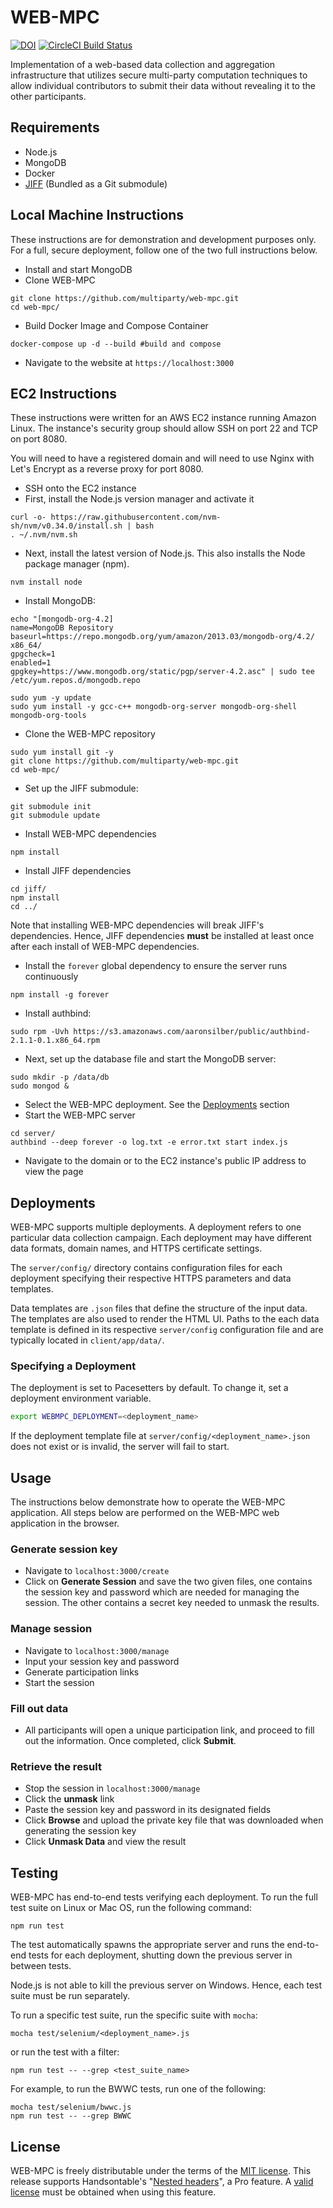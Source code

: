 # WEB-MPC

[![DOI](https://zenodo.org/badge/84491506.svg)](https://zenodo.org/badge/latestdoi/84491506) [![CircleCI Build Status](https://circleci.com/gh/multiparty/web-mpc.svg?style=shield)](https://app.circleci.com/pipelines/github/multiparty/web-mpc)

Implementation of a web-based data collection and aggregation infrastructure that utilizes secure multi-party computation techniques to allow individual contributors to submit their data without revealing it to the other participants.

## Requirements

* Node.js
* MongoDB
* Docker
* [JIFF](https://github.com/multiparty/jiff/) (Bundled as a Git submodule)

## Local Machine Instructions

These instructions are for demonstration and development purposes only. For a full, secure deployment, follow one of the two full instructions below.

* Install and start MongoDB
* Clone WEB-MPC
```
git clone https://github.com/multiparty/web-mpc.git
cd web-mpc/
```
* Build Docker Image and Compose Container
```
docker-compose up -d --build #build and compose
```
* Navigate to the website at `https://localhost:3000`

## EC2 Instructions
These instructions were written for an AWS EC2 instance running Amazon Linux. The instance's security group should allow SSH on port 22 and TCP on port 8080.

You will need to have a registered domain and will need to use Nginx with Let's Encrypt as a reverse proxy for port 8080.

* SSH onto the EC2 instance
* First, install the Node.js version manager and activate it
```
curl -o- https://raw.githubusercontent.com/nvm-sh/nvm/v0.34.0/install.sh | bash
. ~/.nvm/nvm.sh
```
* Next, install the latest version of Node.js. This also installs the Node package manager (npm). 
```
nvm install node
```
* Install MongoDB:
```
echo "[mongodb-org-4.2]
name=MongoDB Repository
baseurl=https://repo.mongodb.org/yum/amazon/2013.03/mongodb-org/4.2/	x86_64/
gpgcheck=1
enabled=1
gpgkey=https://www.mongodb.org/static/pgp/server-4.2.asc" | sudo tee /etc/yum.repos.d/mongodb.repo
```
```
sudo yum -y update
sudo yum install -y gcc-c++ mongodb-org-server mongodb-org-shell mongodb-org-tools
```
* Clone the WEB-MPC repository
```
sudo yum install git -y
git clone https://github.com/multiparty/web-mpc.git
cd web-mpc/
```
* Set up the JIFF submodule:
```
git submodule init
git submodule update
```
* Install WEB-MPC dependencies
```
npm install
```
* Install JIFF dependencies
```
cd jiff/
npm install
cd ../
```
Note that installing WEB-MPC dependencies will break JIFF's dependencies. Hence, JIFF dependencies **must** be installed at least once after each install of WEB-MPC dependencies.
* Install the `forever` global dependency to ensure the server runs continuously
```
npm install -g forever
```
* Install authbind:
```
sudo rpm -Uvh https://s3.amazonaws.com/aaronsilber/public/authbind-2.1.1-0.1.x86_64.rpm
```
* Next, set up the database file and start the MongoDB server:
```
sudo mkdir -p /data/db
sudo mongod &
```
* Select the WEB-MPC deployment. See the [Deployments](#Deployments) section
* Start the WEB-MPC server
```
cd server/
authbind --deep forever -o log.txt -e error.txt start index.js
```
* Navigate to the domain or to the EC2 instance's public IP address to view the page

## Deployments

WEB-MPC supports multiple deployments. A deployment refers to one particular data collection campaign. Each deployment may have different data formats, domain names, and HTTPS certificate settings.

The `server/config/` directory contains configuration files for each deployment specifying their respective HTTPS parameters and data templates.

Data templates are `.json` files that define the structure of the input data. The templates are also used to render the HTML UI. Paths to the each data template is defined in its respective `server/config` configuration file and are typically located in `client/app/data/`.

### Specifying a Deployment

The deployment is set to Pacesetters by default. To change it, set a deployment environment variable.
```bash
export WEBMPC_DEPLOYMENT=<deployment_name>
```
If the deployment template file at `server/config/<deployment_name>.json` does not exist or is invalid, the server will fail to start.

## Usage

The instructions below demonstrate how to operate the WEB-MPC application. All steps below are performed on the WEB-MPC web application in the browser.

### Generate session key

* Navigate to `localhost:3000/create`
* Click on **Generate Session** and save the two given files, one contains the session key and password which are needed for managing the session. The other contains a secret key needed to unmask the results.

### Manage session

* Navigate to `localhost:3000/manage`
* Input your session key and password
* Generate participation links
* Start the session

### Fill out data

* All participants will open a unique participation link, and proceed to fill out the information. Once completed, click **Submit**.

### Retrieve the result

* Stop the session in `localhost:3000/manage`
* Click the **unmask** link
* Paste the session key and password in its designated fields
* Click **Browse** and upload the private key file that was downloaded when generating the session key
* Click **Unmask Data** and view the result

## Testing

WEB-MPC has end-to-end tests verifying each deployment. To run the full test suite on Linux or Mac OS, run the following command:
```
npm run test
```
The test automatically spawns the appropriate server and runs the end-to-end tests for each deployment, shutting down the previous server in between tests.

Node.js is not able to kill the previous server on Windows. Hence, each test suite must be run separately.

To run a specific test suite, run the specific suite with `mocha`:
```
mocha test/selenium/<deployment_name>.js
```
or run the test with a filter:
```
npm run test -- --grep <test_suite_name>
```

For example, to run the BWWC tests, run one of the following:
```
mocha test/selenium/bwwc.js
npm run test -- --grep BWWC
```

## License
WEB-MPC is freely distributable under the terms of the [MIT license](https://github.com/multiparty/web-mpc/blob/master/LICENSE). This release supports Handsontable's "[Nested headers](https://docs.handsontable.com/pro/1.17.0/demo-nested-headers.html)", a Pro feature. A [valid license](https://handsontable.com/pricing) must be obtained when using this feature.

